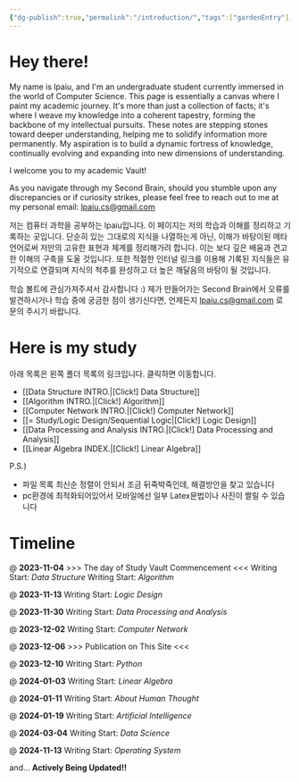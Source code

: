 ```yaml
---
{"dg-publish":true,"permalink":"/introduction/","tags":["gardenEntry"],"created":"2024-11-15T04:40:52.000+09:00","updated":"2025-01-17T01:03:38.000+09:00"}
---
```


# Hey there!

My name is lpaiu, and I'm an undergraduate student currently immersed in the world of Computer Science. This page is essentially a canvas where I paint my academic journey. It's more than just a collection of facts; it's where I weave my knowledge into a coherent tapestry, forming the backbone of my intellectual pursuits. These notes are stepping stones toward deeper understanding, helping me to solidify information more permanently. My aspiration is to build a dynamic fortress of knowledge, continually evolving and expanding into new dimensions of understanding.

I welcome you to my academic Vault!

As you navigate through my Second Brain, should you stumble upon any discrepancies or if curiosity strikes, please feel free to reach out to me at my personal email: lpaiu.cs@gmail.com


저는 컴퓨터 과학을 공부하는 lpaiu입니다. 이 페이지는 저의 학습과 이해를 정리하고 기록하는 곳입니다. 단순히 있는 그대로의 지식을 나열하는게 아닌, 이해가 바탕이된 메타언어로써 저만의 고유한 표현과 체계를 정리해가려 합니다. 이는 보다 깊은 배움과 견고한 이해의 구축을 도울 것입니다. 또한 적절한 인터널 링크를 이용해 기록된 지식들은 유기적으로 연결되며 지식의 척추를 완성하고 더 높은 깨달음의 바탕이 될 것입니다.

학습 볼트에 관심가져주셔서 감사합니다 :) 제가 만들어가는 Second Brain에서 오류를 발견하시거나 학습 중에 궁금한 점이 생기신다면, 언제든지 lpaiu.cs@gmail.com 로 문의 주시기 바랍니다.

# Here is my study
아래 목록은 왼쪽 폴더 목록의 링크입니다. 클릭하면 이동합니다.

- [[Data Structure INTRO.\|[Click!] Data Structure]]
- [[Algorithm INTRO.\|[Click!] Algorithm]]
- [[Computer Network INTRO.\|[Click!] Computer Network]]
- [[= Study/Logic Design/Sequential Logic\|[Click!] Logic Design]]
- [[Data Processing and Analysis INTRO.\|[Click!] Data Processing and Analysis]]
- [[Linear Algebra INDEX.\|[Click!] Linear Algebra]]

P.S.)
- 파일 목록 최신순 정렬이 안되서 조금 뒤죽박죽인데, 해결방안을 찾고 있습니다
- pc환경에 최적화되어있어서 모바일에선 일부 Latex문법이나 사진이 짤릴 수 있습니다


# Timeline
@ **2023-11-04**
\>>> The day of Study Vault Commencement <<<
Writing Start: *Data Structure*
Writing Start: *Algorithm*

@ **2023-11-13**
Writing Start: *Logic Design*

@ **2023-11-30**
Writing Start: *Data Processing and Analysis*

@ **2023-12-02**
Writing Start: *Computer Network*

@ **2023-12-06**
\>>> Publication on This Site <<<

@ **2023-12-10**
Writing Start: *Python*

@ **2024-01-03**
Writing Start: *Linear Algebra*

@ **2024-01-11**
Writing Start: *About Human Thought*

@ **2024-01-19**
Writing Start: *Artificial Intelligence*

@ **2024-03-04**
Writing Start: *Data Science*

@ **2024-11-13**
Writing Start: *Operating System*

and... **Actively Being Updated!!**
